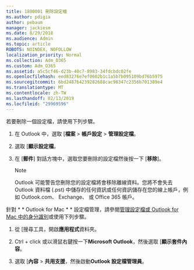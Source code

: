 ```yaml
---
title: 1800001 刪除設定檔
ms.author: pdigia
author: pebaum
manager: jackiesm
ms.date: 8/29/2018
ms.audience: Admin
ms.topic: article
ROBOTS: NOINDEX, NOFOLLOW
localization_priority: Normal
ms.collection: Adm_O365
ms.custom: Adm_O365
ms.assetid: a5c5cf46-d23b-40c7-8983-34fdcbdc02fe
ms.openlocfilehash: eed83276e7ef0602b1c1a5b7b095109bd76b5975
ms.sourcegitcommit: 6bd248764239282688cac98347c2356b701389e4
ms.translationtype: MT
ms.contentlocale: zh-TW
ms.lasthandoff: 02/13/2019
ms.locfileid: "29969596"
---
```

若要刪除一個設定檔，請使用下列步驟。
  
1. 在 Outlook 中，選取 [**檔案** \> **帳戶設定** \> **管理設定檔**。
    
2. 選取 [**顯示設定檔**。
    
3. 在 [**郵件**] 對話方塊中，選取您要刪除的設定檔然後按一下 [**移除**]。
    
    > [!NOTE]
    > Outlook 可能警告您刪除您的設定檔將會移除離線資料。您將不會失去 Outlook 資料檔 (.pst) 中儲存的任何資訊或任何資訊儲存在您的線上帳戶，例如 Outlook.com、 Exchange、 或 Office 365 帳戶。 
  
針對 * * Outlook for Mac * * 設定檔管理，請參閱[管理設定檔或 Outlook for Mac 中的身分識別](https://support.office.com/article/fed2a955-74df-4a24-bef6-78a426958c4c.aspx)或使用下列步驟。 
  
1. 從 [搜尋工具，開啟**應用程式**資料夾。 
    
2. Ctrl + click 或以滑鼠右鍵按一下**Microsoft Outlook**，然後選取 [**顯示套件內容**。
    
3. 選取 [**內容** \> **共用支援**，然後啟動**Outlook 設定檔管理員**。
    

